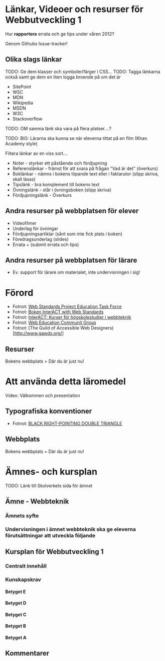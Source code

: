 # Länkar, Videoer och resurser för Webbutveckling 1 #

Hur **rapportera** errata och ge tips under våren 2012?

Genom Githubs Issue-tracker!

## Olika slags länkar

TODO: Ge dem klasser och symboler/färger i CSS...
TODO: Tagga länkarna också
   samt ge dem en liten logga broende på om det är 
 * SitePoint
 * WSC
 * MDN
 * Wikipedia
 * MSDN
 * W3C
 * Stackoverflow

TODO: OM samma länk ska vara på flera platser....?

TODO: BIG: Lärarna ska kunna se när eleverna tittat på en film (Khan Academy style)

Filtera länkar av en viss sort...

 * Noter - styrker ett påstående och fördjupning
 * Referenslänkar - främst för att svara på frågan "Vad är det" (överkurs)
 * Boklänkar - nämns i bokens löpande text eller i faktarutor (slipp skriva, skall läsas)
 * Tipslänk - bra komplement till bokens text
 * Övningslänk - står i övningsboken (slipp skriva)
 * Fördjupningslänk - Överkurs

## Andra resurser på webbplatsen för elever

 * Videofilmer
 * Underlag för övningar
 * Fördjupningsartiklar (sånt som inte fick plats i boken)
 * Föredragsunderlag (slides)
 * Errata + (submit errata och tips)

## Andra resurser på webbplatsen för lärare

 * Ev. support för lärare om materialet, inte undervisningen i sig!

# Förord #

 * Fotnot: [Web Standards Project Education Task Force](http://www.webstandards.org/action/edutf/)
 * Fotnot: [Boken InterACT with Web Standards](http://interactwithwebstandards.com/)
 * Fotnot: [InterACT: Kurser för högskolestudier i webbteknik](http://interact.webstandards.org/)
 * Fotnot: [Web Education Communit Group](http://www.w3.org/community/webed/)
 * Fotnot: [The Guild of Accessible Web Designers)[http://www.gawds.org/]

## Resurser ##

Bokens webbplats = Där du är just nu!

# Att använda detta läromedel

Video: Välkommen och presentation

## Typografiska konventioner

 * Fotnot: [BLACK RIGHT-POINTING DOUBLE TRIANGLE](http://www.fileformat.info/info/unicode/char/23e9/index.htm)

## Webbplats

Bokens webbplats = Där du är just nu!

# Ämnes- och kursplan

TODO: Länk till Skolverkets sida för ämnet

## Ämne - Webbteknik
### Ämnets syfte
### Undervisningen i ämnet webbteknik ska ge eleverna förutsättningar att utveckla följande
## Kursplan för Webbutveckling 1
### Centralt innehåll
### Kunskapskrav
#### Betyget E
#### Betyget D
#### Betyget C
#### Betyget B
#### Betyget A
## Kommentarer

